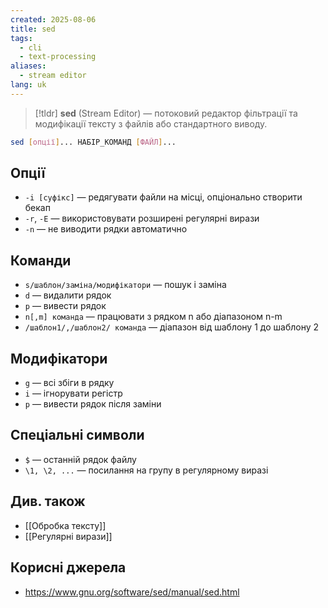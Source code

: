 ```yaml
---
created: 2025-08-06
title: sed
tags:
  - cli
  - text-processing
aliases:
  - stream editor
lang: uk
---
```


> [!tldr]
> **sed** (Stream Editor) — потоковий редактор фільтрації та модифікації тексту з файлів або стандартного виводу.

```bash
sed [опції]... НАБІР_КОМАНД [ФАЙЛ]...
```

## Опції

- `-i [суфікс]` — редягувати файли на місці, опціонально створити бекап
- `-r`, `-E` — використовувати розширені регулярні вирази
- `-n` — не виводити рядки автоматично

## Команди

- `s/шаблон/заміна/модифікатори` — пошук і заміна
- `d` — видалити рядок
- `p` — вивести рядок
- `n[,m] команда` — працювати з рядком n або діапазоном n-m
- `/шаблон1/,/шаблон2/ команда` — діапазон від шаблону 1 до шаблону 2

## Модифікатори

- `g` —  всі збіги в рядку
- `i` — ігнорувати регістр
- `p` — вивести рядок після заміни

## Спеціальні символи

- `$` — останній рядок файлу
- `\1, \2, ...` — посилання на групу в регулярному виразі


## Див. також

- [[Обробка тексту]]
- [[Регулярні вирази]]

## Корисні джерела


- https://www.gnu.org/software/sed/manual/sed.html